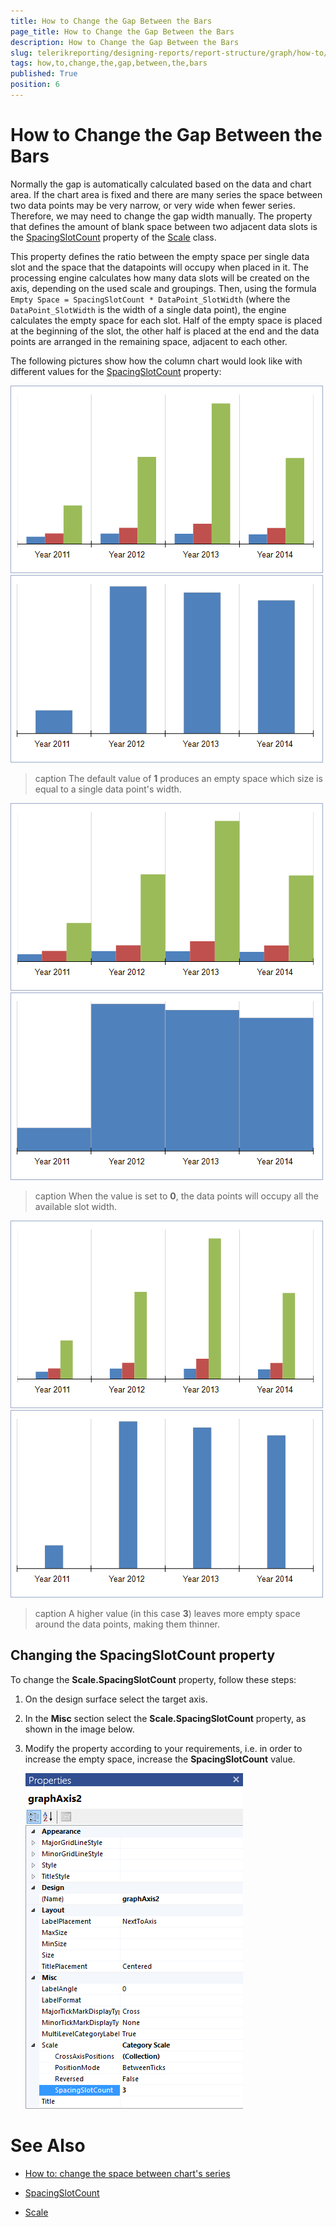 ```yaml
---
title: How to Change the Gap Between the Bars
page_title: How to Change the Gap Between the Bars 
description: How to Change the Gap Between the Bars
slug: telerikreporting/designing-reports/report-structure/graph/how-to/how-to-change-the-gap-between-the-bars
tags: how,to,change,the,gap,between,the,bars
published: True
position: 6
---
```


# How to Change the Gap Between the Bars

Normally the gap is automatically calculated based on the data and chart area. If the chart area is fixed and there are many series the space between two data points may be very narrow, or very wide when fewer series. Therefore, we may need to change the gap width manually. The property that defines the amount of blank space between two adjacent data slots is the [SpacingSlotCount](/reporting/api/Telerik.Reporting.Scale#Telerik_Reporting_Scale_SpacingSlotCount) property of the [Scale](/reporting/api/Telerik.Reporting.Scale) class. 

This property defines the ratio between the empty space per single data slot and the space that the datapoints will occupy when placed in it. The processing engine calculates how many data slots will be created on the axis, depending on the used scale and groupings. Then, using the formula `Empty Space = SpacingSlotCount * DataPoint_SlotWidth` (where the `DataPoint_SlotWidth` is the width of a single data point), the engine calculates the empty space for each slot. Half of the empty space is placed at the beginning of the slot, the other half is placed at the end and the data points are arranged in the remaining space, adjacent to each other. 


The following pictures show how the column chart would look like with different values for the [SpacingSlotCount](/reporting/api/Telerik.Reporting.Scale#Telerik_Reporting_Scale_SpacingSlotCount) property: 

![Category Scale Spacing Slot Count 1](images/Graph/CategoryScale_SpacingSlotCount_1.png)	![Category Scale Spacing Slot Count 1a](images/Graph/CategoryScale_SpacingSlotCount_1a.png)

>caption The default value of __1__ produces an empty space which size is equal to a single data point's width. 


![Category Scale Spacing Slot Count 0](images/Graph/CategoryScale_SpacingSlotCount_0.png)	![Category Scale Spacing Slot Count 0a](images/Graph/CategoryScale_SpacingSlotCount_0a.png)

>caption When the value is set to __0__, the data points will occupy all the available slot width.


![Category Scale Spacing Slot Count 3](images/Graph/CategoryScale_SpacingSlotCount_3.png)	![Category Scale Spacing Slot Count 3a](images/Graph/CategoryScale_SpacingSlotCount_3a.png)

>caption A higher value (in this case __3__) leaves more empty space around the data points, making them thinner. 

## Changing the SpacingSlotCount property

To change the __Scale.SpacingSlotCount__ property, follow these steps: 

1. On the design surface select the target axis. 

1. In the __Misc__ section select the __Scale.SpacingSlotCount__ property, as shown in the image below. 

1. Modify the property according to your requirements, i.e. in order to increase the empty space, increase the __SpacingSlotCount__ value. 

   ![Graph Axis Spacing Slot Count Selected](images/Graph/GraphAxis_SpacingSlotCount_Selected.png)


# See Also

* [How to: change the space between chart's series](http://www.telerik.com/support/kb/reporting/details/how-to-change-the-space-between-charts-series)

* [SpacingSlotCount](/reporting/api/Telerik.Reporting.Scale#Telerik_Reporting_Scale_SpacingSlotCount) 

* [Scale](/reporting/api/Telerik.Reporting.Scale)
